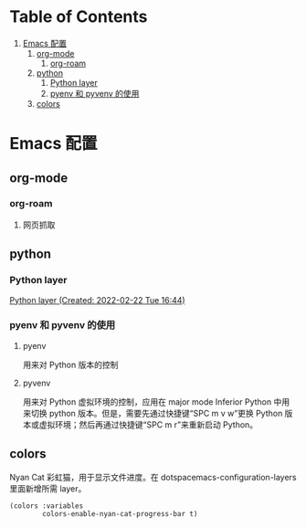 
# Table of Contents

1.  [Emacs 配置](#org498bde2)
    1.  [org-mode](#orge05ae0c)
        1.  [org-roam](#orgf134985)
    2.  [python](#org1183d64)
        1.  [Python layer](#org880f22f)
        2.  [pyenv 和 pyvenv 的使用](#orgf58b118)
    3.  [colors](#org76bf978)


<a id="org498bde2"></a>

# Emacs 配置


<a id="orge05ae0c"></a>

## org-mode


<a id="orgf134985"></a>

### org-roam

1.  网页抓取


<a id="org1183d64"></a>

## python


<a id="org880f22f"></a>

### Python layer

[Python layer (Created: 2022-02-22 Tue 16:44)](https://develop.spacemacs.org/layers/+lang/python/README.html)


<a id="orgf58b118"></a>

### pyenv 和 pyvenv 的使用

1.  pyenv

    用来对 Python 版本的控制

2.  pyvenv

    用来对 Python 虚拟环境的控制，应用在 major mode Inferior Python 中用来切换 python 版本。但是，需要先通过快捷键“SPC m v w”更换 Python 版本或虚拟环境；然后再通过快捷键“SPC m r”来重新启动 Python。


<a id="org76bf978"></a>

## colors

Nyan Cat 彩虹猫，用于显示文件进度。在 dotspacemacs-configuration-layers 里面新增所需 layer。

    (colors :variables
            colors-enable-nyan-cat-progress-bar t)

